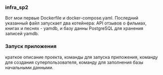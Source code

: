 ### infra_sp2
Вот мои первые Dockerfile и docker-compose.yaml. Последний указанный файл запускает два котейнера: API отзывов о фильмах, книгах и песнях - yamdb, и базу данны PostgreSQL для хранения записей yamdb.

### Запуск приложения



краткое описание проекта,
команды для запуска приложения,
команду для создания суперпользователя,
команду для заполнения базы начальными данными.
